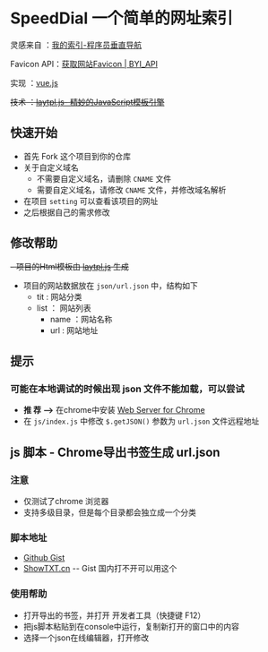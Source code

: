 # SpeedDial  一个简单的网址索引

灵感来自 ：[我的索引-程序员垂直导航](http://www.51index.cn/)

Favicon API：[获取网站Favicon | BYI_API](https://api.byi.pw/favicon/)

实现 ：[vue.js](https://vuejs.org/)

~~技术 ：[laytpl.js- 精妙的JavaScript模板引擎](http://laytpl.layui.com/)~~

## 快速开始

- 首先 Fork 这个项目到你的仓库
- 关于自定义域名
  - 不需要自定义域名，请删除 `CNAME` 文件
  - 需要自定义域名，请修改 `CNAME` 文件，并修改域名解析
- 在项目 `setting` 可以查看该项目的网址
- 之后根据自己的需求修改

## 修改帮助

~~- 项目的Html模板由 [laytpl.js](http://laytpl.layui.com/) 生成~~
- 项目的网站数据放在 `json/url.json` 中，结构如下
  - tit : 网站分类
  - list ： 网站列表
      - name ：网站名称
      - url : 网站地址

## 提示

### 可能在本地调试的时候出现 json 文件不能加载，可以尝试

- **推 荐 -->**  在chrome中安装 [Web Server for Chrome](https://chrome.google.com/webstore/detail/web-server-for-chrome/ofhbbkphhbklhfoeikjpcbhemlocgigb)
- 在 `js/index.js` 中修改 `$.getJSON()` 参数为 `url.json` 文件远程地址

## js 脚本 - Chrome导出书签生成 url.json

### 注意

- 仅测试了chrome 浏览器
- 支持多级目录，但是每个目录都会独立成一个分类

### 脚本地址
- [Github Gist](https://gist.github.com/f12998765/77c509ed409fdab288ddd0bf9ccdeb47)
- [ShowTXT.cn](http://showtxt.cn/s/d4e421url)  -- Gist 国内打不开可以用这个

### 使用帮助
- 打开导出的书签，并打开 开发者工具（快捷键 F12）
- 把js脚本粘贴到在console中运行，复制新打开的窗口中的内容
- 选择一个json在线编辑器，打开修改
